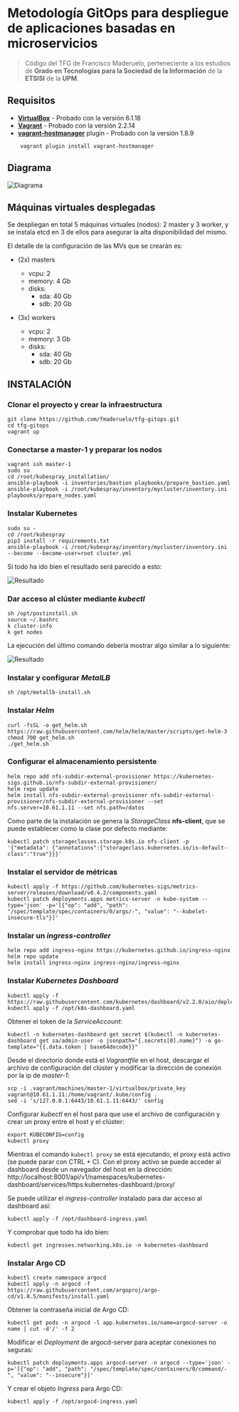 # Metodología GitOps para despliegue de aplicaciones basadas en microservicios
>Código del TFG de Francisco Maderuelo, perteneciente a los estudios de **Grado en Tecnologías para la Sociedad de la Información** de la **ETSISI** de la **UPM**.

## Requisitos
* **[VirtualBox](https://www.virtualbox.org/wiki/Downloads)** - Probado con la versión 6.1.18
* **[Vagrant](https://www.vagrantup.com/downloads)** - Probado con la versión 2.2.14
* **[vagrant-hostmanager](https://github.com/devopsgroup-io/vagrant-hostmanager)** plugin - Probado con la versión 1.8.9
```
    vagrant plugin install vagrant-hostmanager
```
## Diagrama

![Diagrama](/images/k8s-cluster.png)

## Máquinas virtuales desplegadas
Se despliegan en total 5 máquinas virtuales (nodos): 2 master y 3 worker, y se instala etcd en 3 de ellos para asegurar la alta disponibilidad del mismo.

El detalle de la configuración de las MVs que se crearán es:

* (2x) masters
    * vcpu: 2
    * memory: 4 Gb
    * disks:
        * sda: 40 Gb
        * sdb: 20 Gb

* (3x) workers
    * vcpu: 2
    * memory: 3 Gb
    * disks:
        * sda: 40 Gb
        * sdb: 20 Gb

## INSTALACIÓN
### Clonar el proyecto y crear la infraestructura
```
git clone https://github.com/fmaderuelo/tfg-gitops.git
cd tfg-gitops
vagrant up
```
### Conectarse a master-1 y preparar los nodos
```
vagrant ssh master-1
sudo su
cd /root/kubespray_installation/
ansible-playbook -i inventories/bastion playbooks/prepare_bastion.yaml
ansible-playbook -i /root/kubespray/inventory/mycluster/inventory.ini playbooks/prepare_nodes.yaml

```
### Instalar Kubernetes
```
sudo su -
cd /root/kubespray
pip3 install -r requirements.txt
ansible-playbook -i /root/kubespray/inventory/mycluster/inventory.ini --become --become-user=root cluster.yml
```
Si todo ha ido bien el resultado será parecido a esto:

![Resultado](/images/k8s-installation.png)

### Dar acceso al clúster mediante *kubectl*
```
sh /opt/postinstall.sh
source ~/.bashrc
k cluster-info
k get nodes
```
La ejecución del último comando debería mostrar algo similar a lo siguiente:

![Resultado](/images/k8s-nodes.png)

### Instalar y configurar *MetalLB*
```
sh /opt/metallb-install.sh
```
### Instalar *Helm*
```
curl -fsSL -o get_helm.sh https://raw.githubusercontent.com/helm/helm/master/scripts/get-helm-3
chmod 700 get_helm.sh
./get_helm.sh
```
### Configurar el almacenamiento persistente
```
helm repo add nfs-subdir-external-provisioner https://kubernetes-sigs.github.io/nfs-subdir-external-provisioner/
helm repo update
helm install nfs-subdir-external-provisioner nfs-subdir-external-provisioner/nfs-subdir-external-provisioner --set nfs.server=10.61.1.11 --set nfs.path=/datos
```
Como parte de la instalación se genera la *StorageClass* **nfs-client**, que se puede establecer como la clase por defecto mediante:
```
kubectl patch storageclasses.storage.k8s.io nfs-client -p '{"metadata": {"annotations":{"storageclass.kubernetes.io/is-default-class":"true"}}}'
```
### Instalar el servidor de métricas
```
kubectl apply -f https://github.com/kubernetes-sigs/metrics-server/releases/download/v0.4.2/components.yaml
kubectl patch deployments.apps metrics-server -n kube-system --type='json' -p='[{"op": "add", "path": "/spec/template/spec/containers/0/args/-", "value": "--kubelet-insecure-tls"}]'
```
### Instalar un *ingress-controller*
```
helm repo add ingress-nginx https://kubernetes.github.io/ingress-nginx
helm repo update
helm install ingress-nginx ingress-nginx/ingress-nginx
```
### Instalar *Kubernetes Dashboard*
```
kubectl apply -f https://raw.githubusercontent.com/kubernetes/dashboard/v2.2.0/aio/deploy/recommended.yaml
kubectl apply -f /opt/k8s-dashboard.yaml
```
Obtener el token de la *ServiceAccount*:
```
kubectl -n kubernetes-dashboard get secret $(kubectl -n kubernetes-dashboard get sa/admin-user -o jsonpath="{.secrets[0].name}") -o go-template="{{.data.token | base64decode}}"
```
Desde el directorio donde está el *Vagrantfile* en el host, descargar el archivo de configuración del clúster y modificar la dirección de conexión por la ip de *master-1*:
```
scp -i .vagrant/machines/master-1/virtualbox/private_key vagrant@10.61.1.11:/home/vagrant/.kube/config .
sed -i 's/127.0.0.1:6443/10.61.1.11:6443/' config
```
Configurar *kubectl* en el host para que use el archivo de configuración y crear un proxy entre el host y el clúster:
```
export KUBECONFIG=config
kubectl proxy
```
Mientras el comando `kubectl proxy` se está ejecutando, el proxy está activo (se puede parar con CTRL + C). Con el proxy activo se puede acceder al dashboard desde un navegador del host en la dirección: http://localhost:8001/api/v1/namespaces/kubernetes-dashboard/services/https:kubernetes-dashboard:/proxy/

Se puede utilizar el *ingress-controller* instalado para dar acceso al dashboard así:
```
kubectl apply -f /opt/dashboard-ingress.yaml
```
Y comprobar que todo ha ido bien:
```
kubectl get ingresses.networking.k8s.io -n kubernetes-dashboard
```
### Instalar Argo CD
```
kubectl create namespace argocd
kubectl apply -n argocd -f https://raw.githubusercontent.com/argoproj/argo-cd/v1.8.5/manifests/install.yaml
```
Obtener la contraseña inicial de Argo CD:
```
kubectl get pods -n argocd -l app.kubernetes.io/name=argocd-server -o name | cut -d'/' -f 2
```
Modificar el *Deployment* de argocd-server para aceptar conexiones no seguras:
```
kubectl patch deployments.apps argocd-server -n argocd --type='json' -p='[{"op": "add", "path": "/spec/template/spec/containers/0/command/-", "value": "--insecure"}]'
```
Y crear el objeto *Ingress* para Argo CD:
```
kubectl apply -f /opt/argocd-ingress.yaml
```
### 
```

```
### 
```

```
### 
```

```
### 
```

```
### 
```

```
### 
```

```
### 
```

```
### 
```

```
### 
```

```
### 
```

```
### 
```

```
### 
```

```
### 
```

```
### 
```

```
### 
```

```
